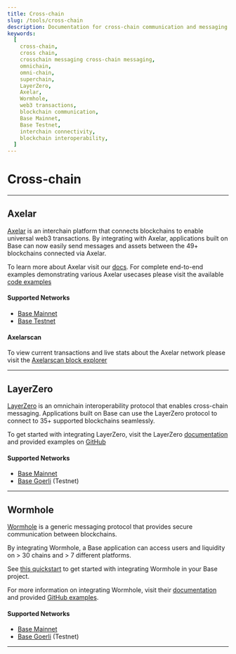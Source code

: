 ```yaml
---
title: Cross-chain
slug: /tools/cross-chain
description: Documentation for cross-chain communication and messaging on the Base network. This page covers integrating tools like LayerZero with Base for web3 transactions, cross-chain messaging, and secure blockchain communication.
keywords:
  [
    cross-chain,
    cross chain,
    crosschain messaging cross-chain messaging,
    omnichain,
    omni-chain,
    superchain,
    LayerZero,
    Axelar,
    Wormhole,
    web3 transactions,
    blockchain communication,
    Base Mainnet,
    Base Testnet,
    interchain connectivity,
    blockchain interoperability,
  ]
---
```


# Cross-chain

---

## Axelar

[Axelar](https://axelar.network/) is an interchain platform that connects blockchains to enable universal web3 transactions. By integrating with Axelar, applications built on Base can now easily send messages and assets between the 49+ blockchains connected via Axelar.

To learn more about Axelar visit our [docs](https://docs.axelar.dev/). For complete end-to-end examples demonstrating various Axelar usecases please visit the available [code examples](https://github.com/axelarnetwork/axelar-examples)

#### Supported Networks

- [Base Mainnet](https://docs.axelar.dev/resources/mainnet)
- [Base Testnet](https://docs.axelar.dev/resources/testnet)

#### Axelarscan

To view current transactions and live stats about the Axelar network please visit the [Axelarscan block explorer](https://axelarscan.io/)

---

## LayerZero

[LayerZero](https://layerzero.network/) is an omnichain interoperability protocol that enables cross-chain messaging. Applications built on Base can use the LayerZero protocol to connect to 35+ supported blockchains seamlessly.

To get started with integrating LayerZero, visit the LayerZero [documentation](https://layerzero.gitbook.io/docs/evm-guides/master/how-to-send-a-message) and provided examples on [GitHub](https://github.com/LayerZero-Labs/solidity-examples)

#### Supported Networks

- [Base Mainnet](https://layerzero.gitbook.io/docs/technical-reference/mainnet/supported-chain-ids)
- [Base Goerli](https://layerzero.gitbook.io/docs/technical-reference/testnet/testnet-addresses#layerzero-endpoints-testnet) (Testnet)

---

## Wormhole

[Wormhole](https://wormhole.com/) is a generic messaging protocol that provides secure communication between blockchains.

By integrating Wormhole, a Base application can access users and liquidity on > 30 chains and > 7 different platforms.

See [this quickstart](https://docs.wormhole.com/wormhole/quick-start/tutorials/hello-wormhole) to get started with integrating Wormhole in your Base project.

For more information on integrating Wormhole, visit their [documentation](https://docs.wormhole.com/wormhole/) and provided [GitHub examples](https://github.com/wormhole-foundation/wormhole-examples).

#### Supported Networks

- [Base Mainnet](https://docs.wormhole.com/wormhole/blockchain-environments/evm#base)
- [Base Goerli](https://docs.wormhole.com/wormhole/blockchain-environments/evm#base) (Testnet)

---
